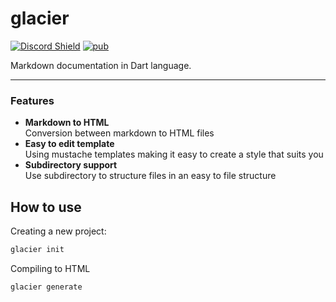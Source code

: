 # glacier

[![Discord Shield](https://discordapp.com/api/guilds/846136758470443069/widget.png?style=shield)](https://discord.gg/m3tNPpwmRg)
[![pub](https://img.shields.io/pub/v/glacier.svg)](https://pub.dartlang.org/packages/glacier)

Markdown documentation in Dart language.

<hr />

### Features

- **Markdown to HTML**<br>
  Conversion between markdown to HTML files
- **Easy to edit template**<br>
  Using mustache templates making it easy to create a style that suits you
- **Subdirectory support**<br>
  Use subdirectory to structure files in an easy to file structure

## How to use

Creating a new project:
```bash
glacier init
```

Compiling to HTML
```bash
glacier generate
```